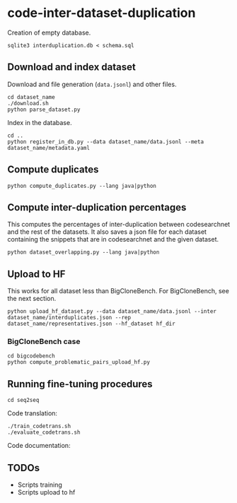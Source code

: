 # code-inter-dataset-duplication

Creation of empty database.
```shell
sqlite3 interduplication.db < schema.sql
```

## Download and index dataset

Download and file generation (`data.jsonl`) and other files.
```shell
cd dataset_name
./download.sh
python parse_dataset.py
```

Index in the database.
```shell
cd ..
python register_in_db.py --data dataset_name/data.jsonl --meta dataset_name/metadata.yaml
```

## Compute duplicates
```shell
python compute_duplicates.py --lang java|python
```

## Compute inter-duplication percentages

This computes the percentages of inter-duplication between codesearchnet and the rest of the datasets. It also saves a
json file for each dataset containing the snippets that are in codesearchnet and the given dataset.
```shell
python dataset_overlapping.py --lang java|python
```

## Upload to HF

This works for all dataset less than BigCloneBench. For BigCloneBench, see the next section.
```shell
python upload_hf_dataset.py --data dataset_name/data.jsonl --inter dataset_name/interduplicates.json --rep dataset_name/representatives.json --hf_dataset hf_dir
```

### BigCloneBench case

```shell
cd bigcodebench
python compute_problematic_pairs_upload_hf.py
```

## Running fine-tuning procedures

```shell
cd seq2seq
```

Code translation:
```shell
./train_codetrans.sh
./evaluate_codetrans.sh
```

Code documentation:


## TODOs

- Scripts training
- Scripts upload to hf

